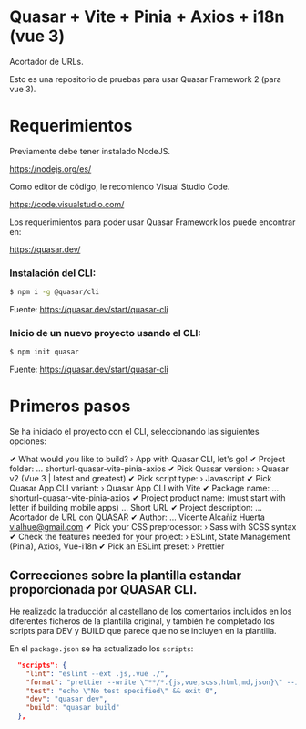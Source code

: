 # Quasar + Vite + Pinia + Axios + i18n (vue 3)

Acortador de URLs.

Esto es una repositorio de pruebas para usar Quasar Framework 2 (para vue 3).

# Requerimientos

Previamente debe tener instalado NodeJS.

https://nodejs.org/es/

Como editor de código, le recomiendo Visual Studio Code.

https://code.visualstudio.com/

Los requerimientos para poder usar Quasar Framework los puede encontrar en:

https://quasar.dev/

### Instalación del CLI:

```sh
$ npm i -g @quasar/cli
```

Fuente: https://quasar.dev/start/quasar-cli

### Inicio de un nuevo proyecto usando el CLI:

```sh
$ npm init quasar
```

Fuente: https://quasar.dev/start/quasar-cli

# Primeros pasos

Se ha iniciado el proyecto con el CLI, seleccionando las siguientes opciones:

✔ What would you like to build? › App with Quasar CLI, let's go!
✔ Project folder: … shorturl-quasar-vite-pinia-axios
✔ Pick Quasar version: › Quasar v2 (Vue 3 | latest and greatest)
✔ Pick script type: › Javascript
✔ Pick Quasar App CLI variant: › Quasar App CLI with Vite
✔ Package name: … shorturl-quasar-vite-pinia-axios
✔ Project product name: (must start with letter if building mobile apps) … Short URL
✔ Project description: … Acortador de URL con QUASAR
✔ Author: … Vicente Alcañiz Huerta <vialhue@gmail.com>
✔ Pick your CSS preprocessor: › Sass with SCSS syntax
✔ Check the features needed for your project: › ESLint, State Management (Pinia), Axios, Vue-i18n
✔ Pick an ESLint preset: › Prettier

## Correcciones sobre la plantilla estandar proporcionada por QUASAR CLI.

He realizado la traducción al castellano de los comentarios incluidos en los diferentes ficheros de la plantilla original, y también he completado los scripts para DEV y BUILD que parece que no se incluyen en la plantilla.

En el `package.json` se ha actualizado los `scripts`:

```json
  "scripts": {
    "lint": "eslint --ext .js,.vue ./",
    "format": "prettier --write \"**/*.{js,vue,scss,html,md,json}\" --ignore-path .gitignore",
    "test": "echo \"No test specified\" && exit 0",
    "dev": "quasar dev",
    "build": "quasar build"
  },
```
